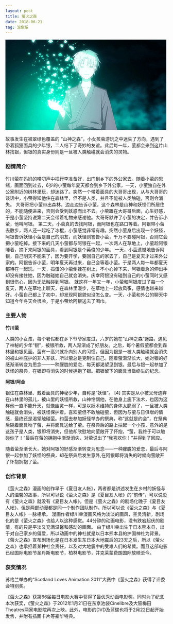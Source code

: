 ```yaml
---
layout: post
title: 萤火之森
date: 2018-06-21
tag: 治愈系
--- 
```


<img src="/images/posts/codeless/萤火之森.gif" height="281" width="500"> 

故事发生在被翠绿色覆盖的 “山神之森”，小女孩萤游玩之中迷失了方向，遇到了带着狐狸面具的少年银，二人结下了奇妙的友谊。此后每一年，萤都会来到这片山林找银，但银的真实身份则是一旦被人类触碰就会消失的灵物。


### 剧情简介

竹川萤在妈妈的唠叨声中把行李准备好，出门到乡下的外公家去。随着小萤的思绪，画面回到过去，6岁的小萤每年夏天都会到乡下外公家，一天，小萤独自在外公家附近的树林里玩，却迷路了。突然一个带着面具的大哥哥出现，从与大哥哥的谈话中，小萤得知他住在森林里，但不是人类，并且不能被人类触碰，否则会消失。
大哥哥把小萤带出森林，边走边告诉小萤，这个森林是山神和妖怪们所居住的，不能随便进来，否则会受到妖惑而出不去。小萤跟在大哥哥后面，心生好感，于是小萤坚持说第二天会带着礼物来感谢他。大哥哥默许了小萤的决定，并告诉小萤，他叫阿银。
第二天，小萤真的去找阿银，而阿银也在路口等着。阿银带小萤去散步，两人还一起吃了冰棍，小萤感觉非常有趣。突然小萤身后出现一个妖怪，阿银告诉妖怪小萤是自己的朋友，而妖怪则警告小萤，千万不要碰阿银，否则它会把小萤吃掉。接下来的几天小萤都与阿银在一起，一次两人在草地上，小萤趁阿银睡着，摘下来阿银的面具，看到阿银是个英俊的少年。
一天，小萤遗憾地告诉阿银，自己明天不能来了，因为要开学，要回自己的家去了，自己是夏天才过来外公家的。阿银告诉小萤，明年夏天再过来，自己会等着小萤。于是两人每一年都夏天都待在一起玩。一天，捣蛋的小萤倒挂在树上，不小心掉下来，阿银着急的伸出手却没有接住她，因为触碰她自己就会消失。庆幸阿银没有碰到自己的小萤同时又感到很伤心，因为无法触碰到阿银。
就这样一年又一年，小萤和阿银度过了每一个夏天，两人在草地上聊天，在森林里漫步，在草地上一起放风筝，感情也越来越好。小萤自己都上了初中，却发现阿银貌似没怎么变。一天，小萤和外公的聊天中知道今年冬天会很冷，于是小萤给阿银送去了围巾。

### 主要人物    

**竹川萤**
 
人类的小女孩，每个暑假都在乡下爷爷家度过，六岁的她在“山神之森”迷路，遇见了神秘的少年“银”，被银所救，两人渐渐成了好朋友。之后，每个暑假萤都会到森林里和银见面。萤有一高兴就扑向别人的习惯，但因为银是一被人类触碰就会消失的被山神庇护的非人非妖，所以萤总是克制住自己。随着萤渐渐长大，她对银的好感渐渐转变为思念——一种朦胧的爱恋，每天都渴望见到银。最后与银一起参加了妖怪的祭典，在银即将消失的时候拥抱了银。把银留下的面具当做终生的纪念。

**阿银/阿金**

银住在森林里、戴着面具的神秘少年，自称是“妖怪”。 [4]  其实是从小被父母遗弃在山林里的孤儿，被山里的妖怪所救，山神怜悯他，在他身上施下法术，也因为这样他一直不能升天，就像幽灵一样，可是以妖术维持的身体太脆弱了，一旦被人类触碰就会消失，被妖怪保护着。喜欢萤但不敢触碰萤，但因为与萤与日俱增的情感，最终还是渴望触碰萤。约萤去参加妖怪举办的祭典，称“这就是约会”，在祭典后隔着面具吻了萤，并将面具送给了萤。在祭典后的路上扶起一个小孩，意外的是这孩子是人类，银即将消失，但他却欣慰地向萤敞开了怀抱，“萤，我终于可以触碰你了！”最后在萤的拥抱中渐渐消失，对萤说出了“我喜欢你！”并得到了回应。

随着萤渐渐长大，她对阿银的好感渐渐转变为思念——一种朦胧的爱恋，最后与阿银一起参加了妖怪的祭典，却在祭典后发生意外,在阿银即将消失的时候向萤敞开了怀抱拥抱了萤。

### 创作背景

《萤火之森》漫画的创作早于《夏目友人帐》，两者都是讲述发生在乡村的妖怪与人的温馨的故事，所以可以说《萤火之森》是《夏目友人帐》的“前传”，可以说没有《萤火之森》就没有《夏目友人帐》。但是《萤火之森》的剧场化晚于《夏目友人帐》，但是两部动漫都是同一个制作团队制作。所以可以说《萤火之森》与《夏目友人帐》一脉相承。
漫画作者绿川幸漫画风格为淡淡的画风，空灵清新，剧场化的是《萤火之森》也给人以这种感觉。44分钟的动画电影，没有跌宕起伏的剧情，有的只是平淡又充满温馨和感动的画面。
由于绿川幸出生于日本熊本县，出于对自己家乡的偏爱，所以动画中的神社就是以日本熊本县的护国神社为背景。
《萤火之森》宣布剧场化是在日本发生东日本大地震后的23天之后，所以《萤火之森》也承担着某种社会责任，以及对大地震中的受难人们的希冀。而且这部电影已经国际电影节圣丹斯电影节，柏林电影节，并克莱蒙费朗国际放映至今。

### 获奖情况

苏格兰举办的“Scotland Loves Animation 2011”大赛中《萤火之森》获得了评委会特别奖。

《萤火之森》获第66届每日电影大赛中获得了最优秀动画电影奖。同时为了纪念本次获奖，《萤火之森》于2012年1月21日在东京池袋Cinelibre及大阪梅田Theatres两家电影院再次上映。此外，电影的DVD及蓝碟也将于2月22日起开始发售，并附有插画卡片等豪华特典。









